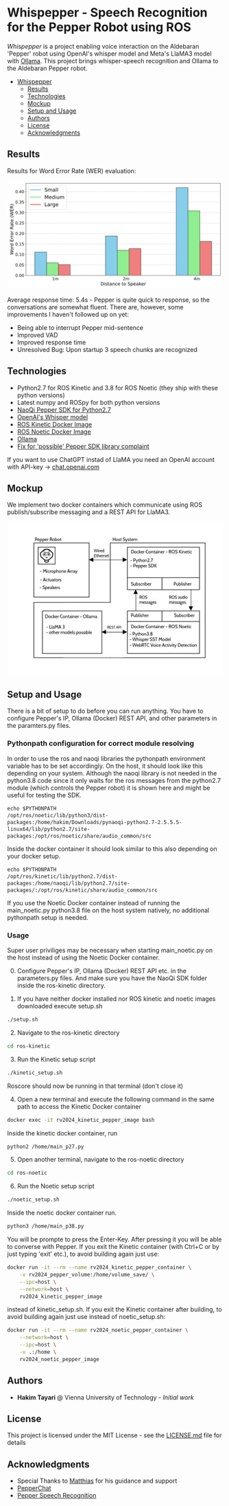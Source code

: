 # Whispepper - Speech Recognition for the Pepper Robot using ROS
*Whispepper* is a project enabling voice interaction on the Aldebaran 'Pepper' robot using OpenAI's whisper model and Meta's LlaMA3 model with [Ollama](https://ollama.com/). This project brings whisper-speech recognition and Ollama to the Aldebaran Pepper robot. 

- [Whispepper](#whispepper)
  * [Results](#results)
  * [Technologies](#technologies)
  * [Mockup](#mockup)
  * [Setup and Usage](#setup-and-configuration)
  * [Authors](#authors)
  * [License](#license)
  * [Acknowledgments](#acknowledgments)

## Results

Results for Word Error Rate (WER) evaluation: 

![graph](/eval/wer_graph.svg)

Average response time: 5.4s - Pepper is quite quick to response, so the conversations are somewhat fluent. There are, however, some improvements I haven't followed up on yet:
- Being able to interrupt Pepper mid-sentence
- Improved VAD
- Improved response time
- Unresolved Bug: Upon startup 3 speech chunks are recognized
  

## Technologies
* Python2.7 for ROS Kinetic and 3.8 for ROS Noetic (they ship with these python versions)
* Latest numpy and ROSpy for both python versions
* [NaoQi Pepper SDK for Python2.7](https://www.aldebaran.com/en/support/pepper-naoqi-2-9/downloads-softwares)
* [OpenAI's Whisper model](https://github.com/openai/whisper)
* [ROS Kinetic Docker Image](https://hub.docker.com/_/ros/tags?page=1&name=kinetic)
* [ROS Noetic Docker Image](https://hub.docker.com/_/ros/tags?page=1&name=noetic)
* [Ollama](https://ollama.com/)
* [Fix for 'possible' Pepper SDK library complaint](https://stackoverflow.com/questions/48306849/lib-x86-64-linux-gnu-libz-so-1-version-zlib-1-2-9-not-found/50097275#50097275)

If you want to use ChatGPT instad of LlaMA you need an OpenAI account with API-key -> [chat.openai.com](chat.openai.com)


## Mockup

We implement two docker containers which communicate using ROS publish/subscribe messaging and a REST API for LlaMA3.

![grafik](/eval/RV_setup_sketch.jpg)


## Setup and Usage

There is a bit of setup to do before you can run anything. You have to configure Pepper's IP, Ollama (Docker) REST API, and other parameters in the paramters.py files. 


### Pythonpath configuration for correct module resolving 
In order to use the ros and naoqi libraries the pythonpath environment variable has to be set accordingly. On the host, it should look like this depending on your system. Although the naoqi library is not needed in the python3.8 code since it only waits for the ros messages from the python2.7 module (which controls the Pepper robot) it is shown here and might be useful for
testing the SDK. 
```
echo $PYTHONPATH
/opt/ros/noetic/lib/python3/dist-packages:/home/hakim/Downloads/pynaoqi-python2.7-2.5.5.5-linux64/lib/python2.7/site-packages:/opt/ros/noetic/share/audio_common/src
```
Inside the docker container it should look similar to this also depending on your docker setup.
```
echo $PYTHONPATH
/opt/ros/kinetic/lib/python2.7/dist-packages:/home/naoqi/lib/python2.7/site-packages/:/opt/ros/kinetic/share/audio_common/src
```
 
If you use the Noetic Docker container instead of running the main_noetic.py python3.8 file on the host system natively, no additional pythonpath setup is needed. 

### Usage

Super user priviliges may be necessary when starting main_noetic.py on the host instead of using the Noetic Docker container. 

0. Configure Pepper's IP, Ollama (Docker) REST API etc. in the parameters.py files. And make sure you have the NaoQi SDK folder inside the ros-kinetic directory. 

1. If you have neither docker installed nor ROS kinetic and noetic images downloaded execute setup.sh
```sh
./setup.sh
```
2. Navigate to the ros-kinetic directory
```sh
cd ros-kinetic
```

3. Run the Kinetic setup script
```sh
./kinetic_setup.sh
```
Roscore should now be running in that terminal (don't close it)

4. Open a new terminal and execute the following command in the same path to access the Kinetic Docker container
```sh
docker exec -it rv2024_kinetic_pepper_image bash
```
Inside the kinetic docker container, run
```sh
python2 /home/main_p27.py
```
5. Open another terminal, navigate to the ros-noetic directory
```sh
cd ros-noetic
```
6. Run the Noetic setup script
```sh
./noetic_setup.sh
```
Inside the noetic docker container run. 
```sh
python3 /home/main_p38.py
```
You will be prompte to press the Enter-Key. After pressing it you will be able to converse with Pepper. If you exit the Kinetic container (with Ctrl+C or by just typing 'exit' etc.), to avoid building again just use:
```sh
docker run -it --rm --name rv2024_kinetic_pepper_container \
    -v rv2024_pepper_volume:/home/volume_save/ \
    --ipc=host \
    --network=host \
    rv2024_kinetic_pepper_image
```
instead of kinetic_setup.sh. If you exit the Kinetic container after building, to avoid building again just use instead of noetic_setup.sh:
```sh
docker run -it --rm --name rv2024_noetic_pepper_container \
    --network=host \
    --ipc=host \
    -v .:/home \
    rv2024_noetic_pepper_image
```

## Authors
* **Hakim Tayari** @ Vienna University of Technology - *Initial work*

## License
This project is licensed under the MIT License - see the [LICENSE.md](LICENSE.md) file for details

## Acknowledgments

* Special Thanks to [Matthias](https://github.com/hirschmanner) for his guidance and support
* [PepperChat](https://github.com/ilabsweden/pepperchat)
* [Pepper Speech Recognition](https://github.com/JBramauer/pepperspeechrecognition)
